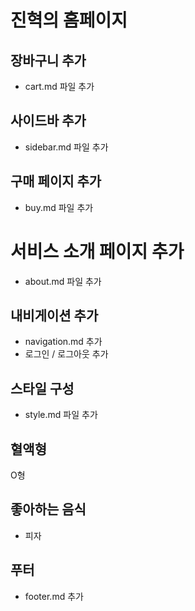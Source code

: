 # 진혁의 홈페이지

## 장바구니 추가

- cart.md 파일 추가

## 사이드바 추가

- sidebar.md 파일 추가

## 구매 페이지 추가

- buy.md 파일 추가

# 서비스 소개 페이지 추가

- about.md 파일 추가

## 내비게이션 추가

- navigation.md 추가
- 로그인 / 로그아웃 추가

## 스타일 구성

- style.md 파일 추가

## 혈액형

O형

## 좋아하는 음식

- 피자

## 푸터

- footer.md 추가
